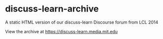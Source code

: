 # discuss-learn-archive
A static HTML version of our discuss-learn Discourse forum from LCL 2014

View the archive at https://discuss-learn.media.mit.edu
